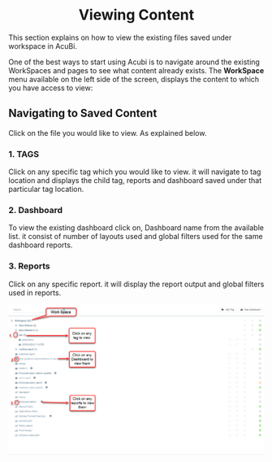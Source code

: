 
<center><h1>Viewing Content</h1></center>

This section explains on how to view the existing files saved under workspace in AcuBi.

One of the best ways to start using Acubi is to navigate around the existing WorkSpaces and pages to see what content already exists. The **WorkSpace** menu available on the left side of the screen, displays the content to which you have access to view:


## Navigating to Saved Content 

Click on the file you would like to view. As explained below.

### 1. TAGS

Click on any specific tag which you would like to view. it will navigate to tag location and displays the child tag, reports and dashboard saved under that particular tag location.

### 2. Dashboard

 To view the existing dashboard click on, Dashboard name from the available list. it consist of number of layouts used and global filters used for the same dashboard reports.
 
 ### 3. Reports
 
 Click on any specific report. it will display the report output and global filters used in reports.

![enter image description here](https://raw.githubusercontent.com/sv18042016/fp1/0545ded450f2a313773cd22169ff96aa6c7db5d2/images/view_list2.png)





<!--stackedit_data:
eyJoaXN0b3J5IjpbLTE0MzU4ODgwNjAsMTQxNzI0Mjc1OCwtMT
g1Nzg3OTk3NCwtOTY2MDgwMzExLDE4MTY5MzEzNDAsMTgzODE5
MzQyMCwxODM3NDQ0ODIwLDE3OTIxNDc5NDcsLTM0NDU5NDg0Ni
wtMTU2OTA0ODIyNiwxMzk5NzM2MF19
-->